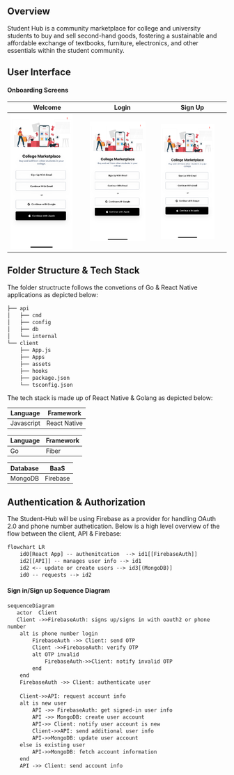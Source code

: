 ## Overview
Student Hub is a community marketplace for college and university students to buy and sell second-hand goods, fostering a sustainable and affordable exchange of textbooks, furniture, electronics, and other essentials within the student community.

## User Interface
#### Onboarding Screens
| Welcome  | Login | Sign Up |
|--------|--------|--------|
| <img src="./Screenshots/LoginScreen.PNG" width="85%" /> | <img src="./Screenshots/LoginScreen.PNG" width="85%" /> | <img src="./Screenshots/LoginScreen.PNG" width="85%" /> | 

## Folder Structure & Tech Stack
The folder structructe follows the convetions of Go & React Native applications as depicted below:
```
├── api
│   ├── cmd
│   ├── config
│   ├── db
│   └── internal
└── client
    ├── App.js
    ├── Apps
    ├── assets
    ├── hooks
    ├── package.json
    └── tsconfig.json
```
The tech stack is made up of React Native & Golang as depicted below:

| **Language**  | **Framework** |
|--------|--------|
| Javascript | React Native |


| **Language**  | **Framework** |
|--------|--------|
| Go | Fiber |

|  **Database** | **BaaS** |
|--------|--------|
| MongoDB | Firebase | 


## Authentication & Authorization
The Student-Hub will be using Firebase as a provider for handling OAuth 2.0 and phone number authetication. Below is a high level overview of the flow between the client, API & Firebase:

```mermaid
flowchart LR
    id0[React App] -- authenitcation  --> id1[[FirebaseAuth]]
    id2[[API]] -- manages user info --> id1 
    id2 <-- update or create users --> id3[(MongoDB)]
    id0 -- requests --> id2
```

#### Sign in/Sign up Sequence Diagram
```mermaid
sequenceDiagram
   actor  Client
   Client ->>FirebaseAuth: signs up/signs in with oauth2 or phone number 
    alt is phone number login
        FirebaseAuth ->> Client: send OTP
        Client ->>FirebaseAuth: verify OTP
        alt OTP invalid
            FirebaseAuth->>Client: notify invalid OTP
        end
    end
    FirebaseAuth ->> Client: authenticate user

    Client->>API: request account info
    alt is new user
        API ->> FirebaseAuth: get signed-in user info
        API ->> MongoDB: create user account
        API->> Client: notify user account is new
        Client->>API: send additional user info
        API->>MongoDB: update user account
    else is existing user
        API->>MongoDB: fetch account information
    end
    API ->> Client: send account info
```